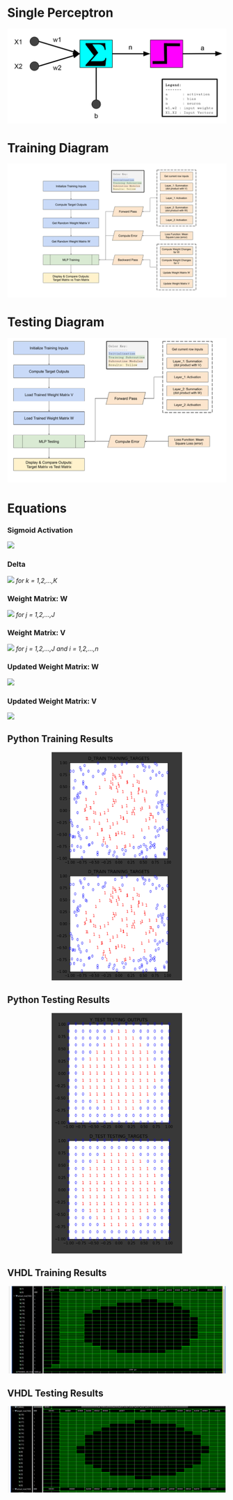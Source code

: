 # Single Perceptron
<p>
  <img align="center" src="https://github.com/RLR-GitHub/MultilayerPerceptron/blob/master/images/perceptron.PNG" />
</p>

# Training Diagram
<img align="center" src="https://github.com/RLR-GitHub/MultilayerPerceptron/blob/master/images/training_diagram.png" >

# Testing Diagram
<p align="center">
  <img width="750" src="https://github.com/RLR-GitHub/MultilayerPerceptron/blob/master/images/testing_diagram.png" >
</p>

# Equations
### Sigmoid Activation 
<img src="https://render.githubusercontent.com/render/math?math=y = \frac{1}{{1} \dagger {\e}^{ -x }}"> 

### Delta 
<img src="https://render.githubusercontent.com/render/math?math=\delta_k = ( d_k - y_k ) y_k ( 1 - y_k ) "> *for k = 1,2,...,K*

### Weight Matrix: W 
<img src="https://render.githubusercontent.com/render/math?math=\triangle{W_{kj}} = \rho \delta_k z_j"> *for j = 1,2,...,J*

### Weight Matrix: V
<img src="https://render.githubusercontent.com/render/math?math=\triangle{V_{ji}} = \rho z_j ( 1 - z_j ) x_i \sum_{k=1}^{\K} (\delta_k w_{kj})"> *for j = 1,2,...,J and i = 1,2,...,n*

### Updated Weight Matrix: W 
<img src="https://render.githubusercontent.com/render/math?math={W_{kj}}^{t\'} = {w_{kj}}^{t} + \triangle{w_{kj}}"> 

### Updated Weight Matrix: V
<img src="https://render.githubusercontent.com/render/math?math={V_{ji}}^{t\'} = {v_{ji}}^{t} + \triangle{v_{ji}}"> 

## Python Training Results

<p align="center">
  <img width="300" src="https://github.com/RLR-GitHub/MultilayerPerceptron/blob/master/images/training_result_matrices.PNG">
</p>


## Python Testing Results

<p align="center">
  <img width="300" src="https://github.com/RLR-GitHub/MultilayerPerceptron/blob/master/images/testing_result_matrices.PNG">
</p>

## VHDL Training Results

<p align = "center">
    <img width="500" src="https://github.com/RLR-GitHub/MultilayerPerceptron/blob/master/images/actual.PNG">
</p>

## VHDL Testing Results

<p align = "center">
    <img width="500" src="https://github.com/RLR-GitHub/MultilayerPerceptron/blob/master/images/target.PNG">
</p>
